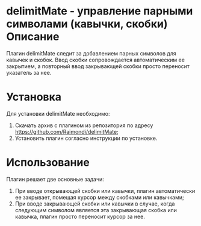 delimitMate - управление парными символами (кавычки, скобки)
Описание
========

Плагин delimitMate следит за добавлением парных символов для кавычек и скобок. Ввод скобки сопровождается автоматическим ее закрытием, а повторный ввод закрывающей скобки просто переносит указатель за нее.

Установка
=========

Для установки delimitMate необходимо:

1. Скачать архив с плагином из репозитория по адресу <https://github.com/Raimondi/delimitMate>;
2. Установить плагин согласно инструкции по установке.

Использование
=============

Плагин решает две основные задачи:

1. При вводе открывающей скобки или кавычки, плагин автоматически ее закрывает, помещая курсор между скобками или кавычками;
2. При вводе закрывающей скобки или кавычки в случае, когда следующим символом является эта закрывающая скобка или кавычка, плагин просто переносит курсор за нее.
